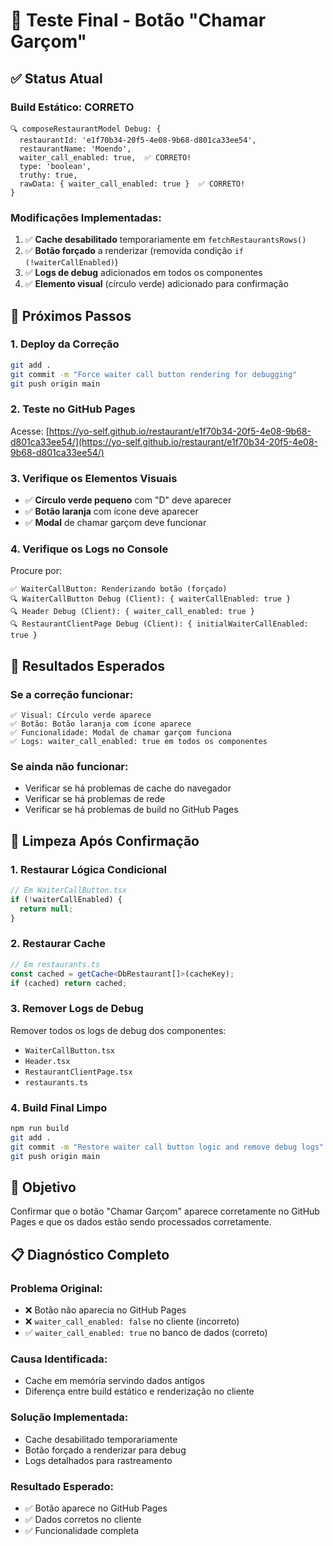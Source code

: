 # 🎯 **Teste Final - Botão "Chamar Garçom"**

## ✅ **Status Atual**

### **Build Estático: CORRETO**
```
🔍 composeRestaurantModel Debug: {
  restaurantId: 'e1f70b34-20f5-4e08-9b68-d801ca33ee54',
  restaurantName: 'Moendo',
  waiter_call_enabled: true,  ✅ CORRETO!
  type: 'boolean',
  truthy: true,
  rawData: { waiter_call_enabled: true }  ✅ CORRETO!
}
```

### **Modificações Implementadas:**
1. ✅ **Cache desabilitado** temporariamente em `fetchRestaurantsRows()`
2. ✅ **Botão forçado** a renderizar (removida condição `if (!waiterCallEnabled)`)
3. ✅ **Logs de debug** adicionados em todos os componentes
4. ✅ **Elemento visual** (círculo verde) adicionado para confirmação

## 🚀 **Próximos Passos**

### **1. Deploy da Correção**
```bash
git add .
git commit -m "Force waiter call button rendering for debugging"
git push origin main
```

### **2. Teste no GitHub Pages**
Acesse: [https://yo-self.github.io/restaurant/e1f70b34-20f5-4e08-9b68-d801ca33ee54/](https://yo-self.github.io/restaurant/e1f70b34-20f5-4e08-9b68-d801ca33ee54/)

### **3. Verifique os Elementos Visuais**
- ✅ **Círculo verde pequeno** com "D" deve aparecer
- ✅ **Botão laranja** com ícone deve aparecer
- ✅ **Modal** de chamar garçom deve funcionar

### **4. Verifique os Logs no Console**
Procure por:
```
✅ WaiterCallButton: Renderizando botão (forçado)
🔍 WaiterCallButton Debug (Client): { waiterCallEnabled: true }
🔍 Header Debug (Client): { waiter_call_enabled: true }
🔍 RestaurantClientPage Debug (Client): { initialWaiterCallEnabled: true }
```

## 🎯 **Resultados Esperados**

### **Se a correção funcionar:**
```
✅ Visual: Círculo verde aparece
✅ Botão: Botão laranja com ícone aparece
✅ Funcionalidade: Modal de chamar garçom funciona
✅ Logs: waiter_call_enabled: true em todos os componentes
```

### **Se ainda não funcionar:**
- Verificar se há problemas de cache do navegador
- Verificar se há problemas de rede
- Verificar se há problemas de build no GitHub Pages

## 🔄 **Limpeza Após Confirmação**

### **1. Restaurar Lógica Condicional**
```typescript
// Em WaiterCallButton.tsx
if (!waiterCallEnabled) {
  return null;
}
```

### **2. Restaurar Cache**
```typescript
// Em restaurants.ts
const cached = getCache<DbRestaurant[]>(cacheKey);
if (cached) return cached;
```

### **3. Remover Logs de Debug**
Remover todos os logs de debug dos componentes:
- `WaiterCallButton.tsx`
- `Header.tsx`
- `RestaurantClientPage.tsx`
- `restaurants.ts`

### **4. Build Final Limpo**
```bash
npm run build
git add .
git commit -m "Restore waiter call button logic and remove debug logs"
git push origin main
```

## 🎉 **Objetivo**
Confirmar que o botão "Chamar Garçom" aparece corretamente no GitHub Pages e que os dados estão sendo processados corretamente.

## 📋 **Diagnóstico Completo**

### **Problema Original:**
- ❌ Botão não aparecia no GitHub Pages
- ❌ `waiter_call_enabled: false` no cliente (incorreto)
- ✅ `waiter_call_enabled: true` no banco de dados (correto)

### **Causa Identificada:**
- Cache em memória servindo dados antigos
- Diferença entre build estático e renderização no cliente

### **Solução Implementada:**
- Cache desabilitado temporariamente
- Botão forçado a renderizar para debug
- Logs detalhados para rastreamento

### **Resultado Esperado:**
- ✅ Botão aparece no GitHub Pages
- ✅ Dados corretos no cliente
- ✅ Funcionalidade completa
